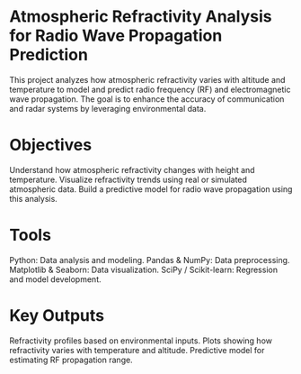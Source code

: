 # Atmospheric Refractivity Analysis for Radio Wave Propagation Prediction
This project analyzes how atmospheric refractivity varies with altitude and temperature to model and predict radio frequency (RF) and electromagnetic wave propagation.
The goal is to enhance the accuracy of communication and radar systems by leveraging environmental data.

# Objectives
Understand how atmospheric refractivity changes with height and temperature.
Visualize refractivity trends using real or simulated atmospheric data.
Build a predictive model for radio wave propagation using this analysis.

# Tools 
Python: Data analysis and modeling.
Pandas & NumPy: Data preprocessing.
Matplotlib & Seaborn: Data visualization.
SciPy / Scikit-learn: Regression and model development.

# Key Outputs
Refractivity profiles based on environmental inputs.
Plots showing how refractivity varies with temperature and altitude.
Predictive model for estimating RF propagation range.

